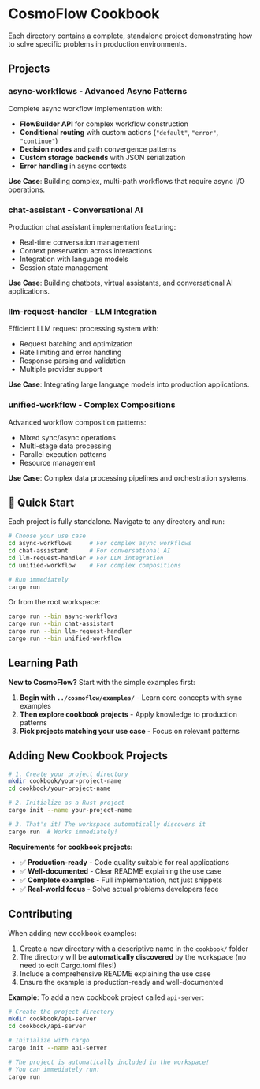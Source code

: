 # CosmoFlow Cookbook

Each directory contains a complete, standalone project demonstrating how to solve specific problems in production environments.

## Projects

### **async-workflows** - Advanced Async Patterns
Complete async workflow implementation with:
- **FlowBuilder API** for complex workflow construction
- **Conditional routing** with custom actions (`"default"`, `"error"`, `"continue"`)
- **Decision nodes** and path convergence patterns
- **Custom storage backends** with JSON serialization
- **Error handling** in async contexts

**Use Case**: Building complex, multi-path workflows that require async I/O operations.

### **chat-assistant** - Conversational AI
Production chat assistant implementation featuring:
- Real-time conversation management
- Context preservation across interactions
- Integration with language models
- Session state management

**Use Case**: Building chatbots, virtual assistants, and conversational AI applications.

### **llm-request-handler** - LLM Integration
Efficient LLM request processing system with:
- Request batching and optimization
- Rate limiting and error handling
- Response parsing and validation
- Multiple provider support

**Use Case**: Integrating large language models into production applications.

### **unified-workflow** - Complex Compositions
Advanced workflow composition patterns:
- Mixed sync/async operations
- Multi-stage data processing
- Parallel execution patterns
- Resource management

**Use Case**: Complex data processing pipelines and orchestration systems.

## 🚀 Quick Start

Each project is fully standalone. Navigate to any directory and run:

```bash
# Choose your use case
cd async-workflows     # For complex async workflows
cd chat-assistant      # For conversational AI
cd llm-request-handler # For LLM integration  
cd unified-workflow    # For complex compositions

# Run immediately
cargo run
```

Or from the root workspace:

```bash
cargo run --bin async-workflows
cargo run --bin chat-assistant  
cargo run --bin llm-request-handler
cargo run --bin unified-workflow
```

## Learning Path

**New to CosmoFlow?** Start with the simple examples first:

1. **Begin with `../cosmoflow/examples/`** - Learn core concepts with sync examples
2. **Then explore cookbook projects** - Apply knowledge to production patterns
3. **Pick projects matching your use case** - Focus on relevant patterns

## Adding New Cookbook Projects

```bash
# 1. Create your project directory
mkdir cookbook/your-project-name
cd cookbook/your-project-name

# 2. Initialize as a Rust project
cargo init --name your-project-name

# 3. That's it! The workspace automatically discovers it
cargo run  # Works immediately!
```

**Requirements for cookbook projects:**
- ✅ **Production-ready** - Code quality suitable for real applications
- ✅ **Well-documented** - Clear README explaining the use case
- ✅ **Complete examples** - Full implementation, not just snippets
- ✅ **Real-world focus** - Solve actual problems developers face

## Contributing

When adding new cookbook examples:

1. Create a new directory with a descriptive name in the `cookbook/` folder
2. The directory will be **automatically discovered** by the workspace (no need to edit Cargo.toml files!)
3. Include a comprehensive README explaining the use case
4. Ensure the example is production-ready and well-documented

**Example**: To add a new cookbook project called `api-server`:
```bash
# Create the project directory
mkdir cookbook/api-server
cd cookbook/api-server

# Initialize with cargo
cargo init --name api-server

# The project is automatically included in the workspace!
# You can immediately run:
cargo run
```

